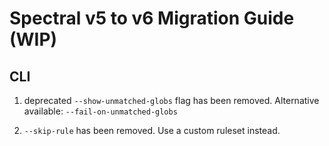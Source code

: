# Spectral v5 to v6 Migration Guide (WIP)

## CLI

1. deprecated `--show-unmatched-globs` flag has been removed. Alternative available: `--fail-on-unmatched-globs`

2. `--skip-rule` has been removed. Use a custom ruleset instead.

